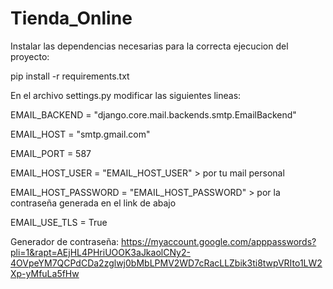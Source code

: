 # Tienda_Online
 
Instalar las dependencias necesarias para la correcta ejecucion del proyecto:<p>
pip install -r requirements.txt<p>

En el archivo settings.py modificar las siguientes lineas:<p>

EMAIL_BACKEND = "django.core.mail.backends.smtp.EmailBackend"<p>
EMAIL_HOST = "smtp.gmail.com"<p>
EMAIL_PORT = 587<p>
EMAIL_HOST_USER = "EMAIL_HOST_USER" > por tu mail personal<p>
EMAIL_HOST_PASSWORD = "EMAIL_HOST_PASSWORD" > por la contraseña generada en el link de abajo<p>
EMAIL_USE_TLS = True<p>

Generador de contraseña: https://myaccount.google.com/apppasswords?pli=1&rapt=AEjHL4PHriUOOK3aJkaolCNy2-4OVpeYM7QCPdCDa2zglwj0bMbLPMV2WD7cRacLLZbik3ti8twpVRIto1LW2Xp-yMfuLa5fHw<p>
